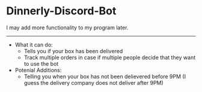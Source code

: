 # Dinnerly-Discord-Bot
I may add more functionality to my program later.
___
* What it can do:
	* Tells you if your box has been delivered 
	* Track multiple orders in case if multiple people decide that they want to use the bot
* Potenial Additions:
 	* Telling you when your box has not been delievered before 9PM (I guess the delivery company does not deliver after 9PM)

